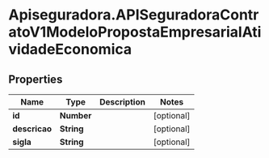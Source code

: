 # Apiseguradora.APISeguradoraContratoV1ModeloPropostaEmpresarialAtividadeEconomica

## Properties
Name | Type | Description | Notes
------------ | ------------- | ------------- | -------------
**id** | **Number** |  | [optional] 
**descricao** | **String** |  | [optional] 
**sigla** | **String** |  | [optional] 



